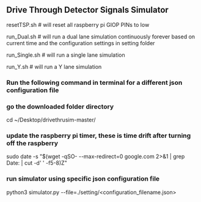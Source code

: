 ## Drive Through Detector Signals Simulator

resetTSP.sh 	# will reset all raspberry pi GIOP PINs to low

run_Dual.sh 	# will run a dual lane simulation continuously forever based on current time and the configuration settings in setting folder

run_Single.sh   # will run a single lane simulation

run_Y.sh	# will run a Y lane simulation

### Run the following command in terminal for a different json configuration file

### go the downloaded folder directory
cd ~/Desktop/drivethrusim-master/

### update the raspberry pi timer, these is time drift after turning off the raspberry
sudo date -s "$(wget -qSO- --max-redirect=0 google.com 2>&1 | grep Date: | cut -d' ' -f5-8)Z"

### run simulator using specific json configuration file
python3 simulator.py --file=./setting/<configuration_filename.json>
